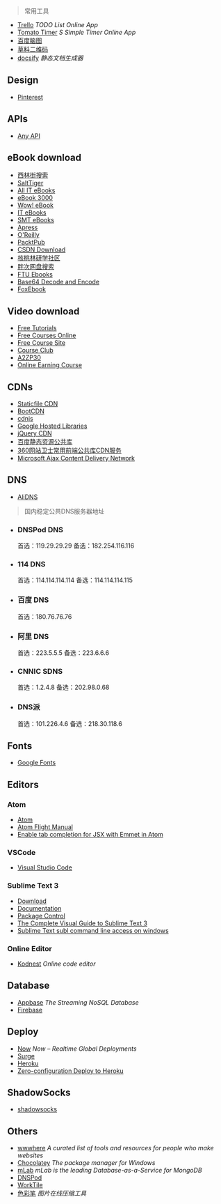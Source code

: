 > 常用工具

+ [Trello](https://trello.com/) _TODO List Online App_
+ [Tomato Timer](https://tomato-timer.com/) _S Simple Timer Online App_
+ [百度脑图](http://naotu.baidu.com/)
+ [草料二维码](https://cli.im/)
+ [docsify](https://docsify.js.org/) _静态文档生成器_

## Design
+ [Pinterest](https://www.pinterest.com/)

## APIs
+ [Any API](https://any-api.com/)


## eBook download
+ [西林街搜索](http://www.xilinjie.com/)
+ [SaltTiger](https://salttiger.com/)
+ [All IT eBooks](http://www.allitebooks.com/)
+ [eBook 3000](http://www.ebook3000.com/)
+ [Wow! eBook](http://www.wowebook.pw/)
+ [IT eBooks](http://www.it-ebooks.info/)
+ [SMT eBooks](https://smtebooks.com/)
+ [Apress](http://www.apress.com/)
+ [O'Reilly](http://shop.oreilly.com/)
+ [PacktPub](https://www.packtpub.com/all)
+ [CSDN Download](http://download.csdn.net/)
+ [核桃林研学社区](http://deca.cuc.edu.cn/Community/media/g/ebook/default.aspx)
+ [胖次网盘搜索](http://www.panc.cc/)
+ [FTU Ebooks](https://discuss.freetutorials.us/c/Ebook-Platform)
+ [Base64 Decode and Encode](https://www.base64decode.org/)
+ [FoxEbook](http://www.foxebook.net/)


## Video download
+ [Free Tutorials](https://www.freetutorials.us/)
+ [Free Courses Online](https://www.freecoursesonline.us/)
+ [Free Course Site](https://freecoursesite.com/)
+ [Course Club](https://courseclub.net/)
+ [A2ZP30](http://a2zp30.com/)
+ [Online Earning Course](https://onlineearningcourse.com/)

## CDNs
+ [Staticfile CDN](https://www.staticfile.org/)
+ [BootCDN](http://www.bootcdn.cn/)
+ [cdnjs](https://cdnjs.com/)
+ [Google Hosted Libraries](https://developers.google.com/speed/libraries/)
+ [jQuery CDN](http://code.jquery.com/)
+ [百度静态资源公共库](http://cdn.code.baidu.com/)
+ [360网站卫士常用前端公共库CDN服务](http://libs.useso.com/)
+ [Microsoft Ajax Content Delivery Network](https://docs.microsoft.com/en-us/aspnet/ajax/cdn/overview)

## DNS
+ [AliDNS](http://www.alidns.com/index.html)

> 国内稳定公共DNS服务器地址
- ### DNSPod DNS
  首选：119.29.29.29
  备选：182.254.116.116
- ### 114 DNS
  首选：114.114.114.114
  备选：114.114.114.115
- ### 百度 DNS
  首选：180.76.76.76
- ### 阿里 DNS
  首选：223.5.5.5
  备选：223.6.6.6
- ### CNNIC SDNS
  首选：1.2.4.8
  备选：202.98.0.68
- ### DNS派
  首选：101.226.4.6
  备选：218.30.118.6



## Fonts
+ [Google Fonts](https://fonts.google.com/)

## Editors

### Atom
+ [Atom](https://atom.io/)
+ [Atom Flight Manual](https://flight-manual.atom.io/)
+ [Enable tab completion for JSX with Emmet in Atom](https://gist.github.com/mxstbr/361ddb22057f0a01762240be209321f0)

### VSCode
+ [Visual Studio Code](https://code.visualstudio.com/)

### Sublime Text 3
+ [Download](http://www.sublimetext.com/3)
+ [Documentation](http://www.sublimetext.com/docs/3/)
+ [Package Control](https://packagecontrol.io/)
+ [The Complete Visual Guide to Sublime Text 3](https://scotch.io/bar-talk/the-complete-visual-guide-to-sublime-text-3-getting-started-and-keyboard-shortcuts)
+ [Sublime Text subl command line access on windows](http://wesbos.com/subl-on-windows/)

### Online Editor
+ [Kodnest](http://kodhus.com/kodnest/) _Online code editor_

## Database
+ [Appbase](https://appbase.io/) _The Streaming NoSQL Database_
+ [Firebase](https://firebase.google.com/)

## Deploy
+ [Now](https://zeit.co/now) _Now – Realtime Global Deployments_
+ [Surge](https://surge.sh/)
+ [Heroku](https://www.heroku.com/)
+ [Zero-configuration Deploy to Heroku](https://blog.heroku.com/deploying-react-with-zero-configuration)


## ShadowSocks
+ [shadowsocks](https://www.shadowsocks.la/)


## Others
+ [wwwhere](http://wwwhere.io/) _A curated list of tools and resources for people who make websites_
+ [Chocolatey](https://chocolatey.org/) _The package manager for Windows_
+ [mLab](https://mlab.com/welcome/) _mLab is the leading Database-as-a-Service for MongoDB_
+ [DNSPod](https://www.dnspod.cn/)
+ [WorkTile](https://worktile.com/)
+ [色彩笔](http://www.secaibi.com/tools/) _图片在线压缩工具_

